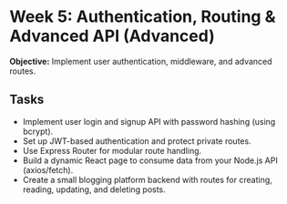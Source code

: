 # Week 5: Authentication, Routing & Advanced API (Advanced)

**Objective:** Implement user authentication, middleware, and advanced routes.

## Tasks
- Implement user login and signup API with password hashing (using bcrypt).
- Set up JWT-based authentication and protect private routes.
- Use Express Router for modular route handling.
- Build a dynamic React page to consume data from your Node.js API (axios/fetch).
- Create a small blogging platform backend with routes for creating, reading, updating, and deleting posts.                           